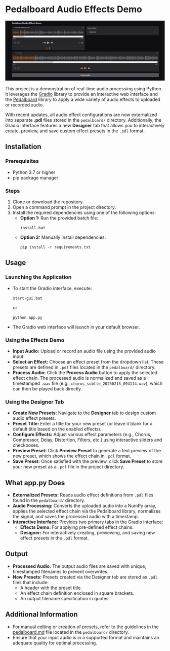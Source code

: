 # Pedalboard Audio Effects Demo
![demo-ui](https://raw.githubusercontent.com/MushroomFleet/Pedalboard-Gradio/refs/heads/main/images/demo-uiiii.png)

This project is a demonstration of real-time audio processing using Python. It leverages the [Gradio](https://gradio.app/) library to provide an interactive web interface and the [Pedalboard](https://github.com/spotify/pedalboard) library to apply a wide variety of audio effects to uploaded or recorded audio.

With recent updates, all audio effect configurations are now externalized into separate **.pdl** files stored in the `pedalboard/` directory. Additionally, the Gradio interface features a new **Designer** tab that allows you to interactively create, preview, and save custom effect presets in the `.pdl` format.

## Installation

### Prerequisites
- Python 3.7 or higher
- pip package manager

### Steps
1. Clone or download the repository.
2. Open a command prompt in the project directory.
3. Install the required dependencies using one of the following options:
   - **Option 1:** Run the provided batch file:
     ```
     install.bat
     ```
   - **Option 2:** Manually install dependencies:
     ```
     pip install -r requirements.txt
     ```

## Usage

### Launching the Application
- To start the Gradio interface, execute:
  ```
  start-gui.bat
  ```
  or
  ```
  python app.py
  ```
- The Gradio web interface will launch in your default browser.

### Using the Effects Demo
- **Input Audio:** Upload or record an audio file using the provided audio input.
- **Select an Effect:** Choose an effect preset from the dropdown list. These presets are defined in `.pdl` files located in the `pedalboard/` directory.
- **Process Audio:** Click the **Process Audio** button to apply the selected effect chain. The processed audio is normalized and saved as a timestamped `.wav` file (e.g., `chorus_subtle_20250215_094114.wav`), which can then be played back directly.

### Using the Designer Tab
- **Create New Presets:** Navigate to the **Designer** tab to design custom audio effect presets.
- **Preset Title:** Enter a title for your new preset (or leave it blank for a default title based on the enabled effects).
- **Configure Effects:** Adjust various effect parameters (e.g., Chorus, Compressor, Delay, Distortion, Filters, etc.) using interactive sliders and checkboxes.
- **Preview Preset:** Click **Preview Preset** to generate a text preview of the new preset, which shows the effect chain in `.pdl` format.
- **Save Preset:** Once satisfied with the preview, click **Save Preset** to store your new preset as a `.pdl` file in the project directory.

## What app.py Does

- **Externalized Presets:** Reads audio effect definitions from `.pdl` files found in the `pedalboard/` directory.
- **Audio Processing:** Converts the uploaded audio into a NumPy array, applies the selected effect chain via the Pedalboard library, normalizes the signal, and saves the processed audio with a timestamp.
- **Interactive Interface:** Provides two primary tabs in the Gradio interface:
  - **Effects Demo:** For applying pre-defined effect chains.
  - **Designer:** For interactively creating, previewing, and saving new effect presets in the `.pdl` format.

## Output

- **Processed Audio:** The output audio files are saved with unique, timestamped filenames to prevent overwrites.
- **New Presets:** Presets created via the Designer tab are stored as `.pdl` files that include:
  - A header with the preset title.
  - An effect chain definition enclosed in square brackets.
  - An output filename specification in quotes.

## Additional Information

- For manual editing or creation of presets, refer to the guidelines in the [pedalboard.md](pedalboard/pedalboard.md) file located in the `pedalboard/` directory.
- Ensure that your input audio is in a supported format and maintains an adequate quality for optimal processing.
